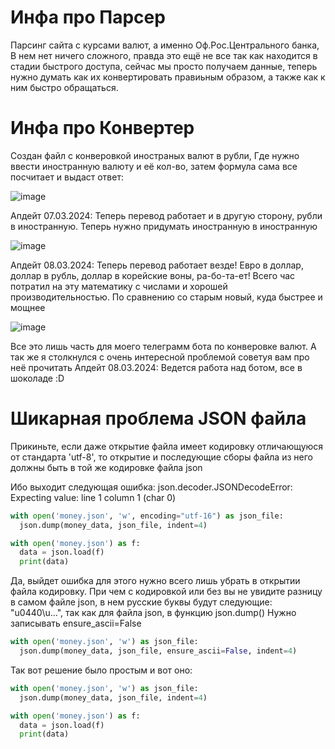 # Инфа про Парсер

Парсинг сайта с курсами валют, а именно Оф.Рос.Центрального банка, В нем нет ничего сложного, правда это ещё не все так как находится в стадии быстрого доступа, сейчас мы просто получаем данные, теперь нужно думать как их конвертировать правиьным образом, а также как к ним быстро обращаться.

# Инфа про Конвертер

Создан файл с конверовкой иностраных валют в рубли, Где нужно ввести иностранную валюту и её кол-во, затем формула сама все посчитает и выдаст ответ:

![image](https://github.com/InstiSher/Parsers/assets/139463051/b8facfc6-9c6d-4228-9562-e87f5ecc3ac0)

Апдейт 07.03.2024: Теперь перевод работает и в другую сторону, рубли в иностранную. Теперь нужно придумать иностранную в иностранную

![image](https://github.com/InstiSher/Parsers/assets/139463051/818e29a0-79d3-4fa0-9303-109413833732)


Апдейт 08.03.2024: Теперь перевод работает везде! Евро в доллар, доллар в рубль, доллар в корейские воны, ра-бо-та-ет! Всего час потратил на эту математику с числами и хорошей производительностью. По сравнению со старым новый, куда быстрее и мощнее 

![image](https://github.com/InstiSher/Parsers/assets/139463051/022e11c5-1e6c-4d2d-93d3-e78a94227efe)


Все это лишь часть для моего телеграмм бота по конверовке валют. А так же я столкнулся с очень интересной проблемой советуя вам про неё прочитать
Апдейт 08.03.2024: Ведется работа над ботом, все в шоколаде :D

# Шикарная проблема JSON файла

Прикиньте, если даже открытие файла имеет кодировку отличающуюся от стандарта 'utf-8', то открытие и последующие сборы файла из него должны быть в той же кодировке файла json

Ибо выходит следующая ошибка: json.decoder.JSONDecodeError: Expecting value: line 1 column 1 (char 0)


```python
with open('money.json', 'w', encoding="utf-16") as json_file:
  json.dump(money_data, json_file, indent=4)

with open('money.json') as f:
  data = json.load(f)
  print(data)
```

Да, выйдет ошибка для этого нужно всего лишь убрать в открытии файла кодировку. При чем с кодировкой или без вы не увидите разницу в самом файле json, в нем русские буквы будут следующие: "u0440\u...", так как для файла json, в функцию json.dump() Нужно записывать ensure_ascii=False

```python
with open('money.json', 'w') as json_file:
  json.dump(money_data, json_file, ensure_ascii=False, indent=4)
```

Так вот решение было простым и вот оно:

```python
with open('money.json', 'w') as json_file:
  json.dump(money_data, json_file, indent=4)

with open('money.json') as f:
  data = json.load(f)
  print(data)
```
